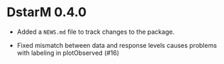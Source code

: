 # DstarM 0.4.0

* Added a `NEWS.md` file to track changes to the package.

* Fixed mismatch between data and response levels causes problems with labeling in plotObserved (#16)
